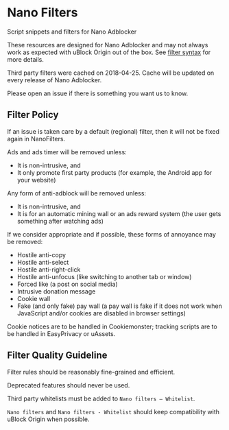 # Nano Filters

Script snippets and filters for Nano Adblocker

These resources are designed for Nano Adblocker and may not always work as
expected with uBlock Origin out of the box. See
[filter syntax](https://github.com/NanoAdblocker/NanoCore/blob/master/notes/filter-syntax.MD#filter-syntax)
for more details.

Third party filters were cached on 2018-04-25. Cache will be updated on every
release of Nano Adblocker.

Please open an issue if there is something you want us to know.

## Filter Policy

If an issue is taken care by a default (regional) filter, then it will not be
fixed again in NanoFilters.

Ads and ads timer will be removed unless:
- It is non-intrusive, and
- It only promote first party products (for example, the Android app for your
  website)

Any form of anti-adblock will be removed unless:
- It is non-intrusive, and
- It is for an automatic mining wall or an ads reward system (the user gets
  something after watching ads)

If we consider appropriate and if possible, these forms of annoyance may be
removed:
- Hostile anti-copy
- Hostile anti-select
- Hostile anti-right-click
- Hostile anti-unfocus (like switching to another tab or window)
- Forced like (a post on social media)
- Intrusive donation message
- Cookie wall
- Fake (and only fake) pay wall (a pay wall is fake if it does not work when
  JavaScript and/or cookies are disabled in browser settings)

Cookie notices are to be handled in Cookiemonster; tracking scripts are to be
handled in EasyPrivacy or uAssets.

## Filter Quality Guideline

Filter rules should be reasonably fine-grained and efficient.

Deprecated features should never be used.

Third party whitelists must be added to `Nano filters – Whitelist`.

`Nano filters` and `Nano filters - Whitelist` should keep compatibility with
uBlock Origin when possible.
